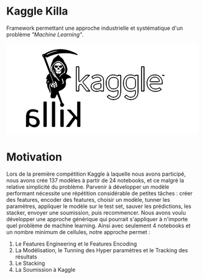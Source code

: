 
# Kaggle Killa

Framework permettant une approche industrielle et systématique d'un problème *"Machine Learning"*.

<img src="img/kagglekillawhite.png" width="900">

# Motivation

Lors de la première compétition Kaggle à laquelle nous avons participé, nous avons crée 137 modèles à partir de 24 notebooks, et ce malgré la relative simplicité du problème. Parvenir à développer un modèle performant nécessite une répétition considérable de petites tâches : créer des features, encoder des features, choisir un modèle, tunner les paramètres, appliquer le modèle sur le test set, sauver les prédictions, les stacker, envoyer une soumission, puis recommencer. Nous avons voulu développer une approche générique qui pourrait s'appliquer à n'importe quel problème de machine learning. Ainsi avec seulement 4 notebooks et un nombre minimum de cellules, notre approche permet : 
 1. Le Features Engineering et le Features Encoding
 2. La Modélisation, le Tunning des Hyper paramètres et le Tracking des résultats 
 3. Le Stacking
 4. La Soumission à Kaggle